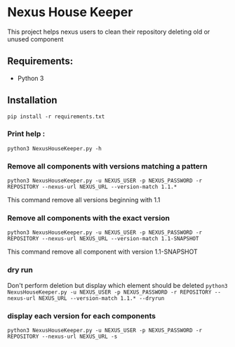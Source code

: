 # Nexus House Keeper

This project helps nexus users to clean their repository deleting old or unused component

## Requirements:
* Python 3

## Installation
``
pip install -r requirements.txt
``

### Print help :
```
python3 NexusHouseKeeper.py -h
```

### Remove all components with versions matching a pattern

``
python3 NexusHouseKeeper.py -u NEXUS_USER -p NEXUS_PASSWORD -r REPOSITORY --nexus-url NEXUS_URL --version-match 1.1.*
``

This command remove all versions beginning with 1.1

### Remove all components with the exact version

``
python3 NexusHouseKeeper.py -u NEXUS_USER -p NEXUS_PASSWORD -r REPOSITORY --nexus-url NEXUS_URL --version-match 1.1-SNAPSHOT
``

This command remove all component with version 1.1-SNAPSHOT

### dry run
Don't perform deletion but display which element should be deleted
``
python3 NexusHouseKeeper.py -u NEXUS_USER -p NEXUS_PASSWORD -r REPOSITORY --nexus-url NEXUS_URL --version-match 1.1.* --dryrun
``

### display each version for each components

``
python3 NexusHouseKeeper.py -u NEXUS_USER -p NEXUS_PASSWORD -r REPOSITORY --nexus-url NEXUS_URL -s
``